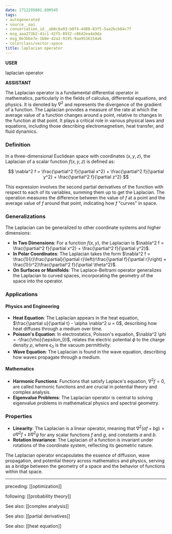 ```yaml
---
date: 1712295801.699545
tags:
- autogenerated
- source__oai
- conversation_id__ab0c6a93-b0f4-4d88-83f5-5aa2bcb64c7f
- msg_aaa273b2-41c1-42f5-8932-c86d2ea4a9da
- msg_0e3bbe7e-1b8e-42a2-9195-9aa9536154a6
- colorclass/vector-space
title: laplacian operator
---
```


**USER**

laplacian operator


**ASSISTANT**

The Laplacian operator is a fundamental differential operator in mathematics, particularly in the fields of calculus, differential equations, and physics. It is denoted by $\nabla^2$ and represents the divergence of the gradient of a function. The Laplacian provides a measure of the rate at which the average value of a function changes around a point, relative to changes in the function at that point. It plays a critical role in various physical laws and equations, including those describing electromagnetism, heat transfer, and fluid dynamics.

### Definition

In a three-dimensional Euclidean space with coordinates $(x, y, z)$, the Laplacian of a scalar function $f(x, y, z)$ is defined as:

$$
\nabla^2 f = \frac{\partial^2 f}{\partial x^2} + \frac{\partial^2 f}{\partial y^2} + \frac{\partial^2 f}{\partial z^2}
$$

This expression involves the second partial derivatives of the function with respect to each of its variables, summing them up to get the Laplacian. The operation measures the difference between the value of $f$ at a point and the average value of $f$ around that point, indicating how $f$ "curves" in space.

### Generalizations

The Laplacian can be generalized to other coordinate systems and higher dimensions:

- **In Two Dimensions**: For a function $f(x, y)$, the Laplacian is $\nabla^2 f = \frac{\partial^2 f}{\partial x^2} + \frac{\partial^2 f}{\partial y^2}$.
- **In Polar Coordinates**: The Laplacian takes the form $\nabla^2 f = \frac{1}{r}\frac{\partial}{\partial r}\left(r\frac{\partial f}{\partial r}\right) + \frac{1}{r^2}\frac{\partial^2 f}{\partial \theta^2}$.
- **On Surfaces or Manifolds**: The Laplace-Beltrami operator generalizes the Laplacian to curved spaces, incorporating the geometry of the space into the operator.

### Applications

#### Physics and Engineering

- **Heat Equation**: The Laplacian appears in the heat equation, $\frac{\partial u}{\partial t} - \alpha \nabla^2 u = 0$, describing how heat diffuses through a medium over time.
- **Poisson's Equation**: In electrostatics, Poisson's equation, $\nabla^2 \phi = -\frac{\rho}{\epsilon_0}$, relates the electric potential $\phi$ to the charge density $\rho$, where $\epsilon_0$ is the vacuum permittivity.
- **Wave Equation**: The Laplacian is found in the wave equation, describing how waves propagate through a medium.

#### Mathematics

- **Harmonic Functions**: Functions that satisfy Laplace's equation, $\nabla^2 f = 0$, are called harmonic functions and are crucial in potential theory and complex analysis.
- **Eigenvalue Problems**: The Laplacian operator is central to solving eigenvalue problems in mathematical physics and spectral geometry.

### Properties

- **Linearity**: The Laplacian is a linear operator, meaning that $\nabla^2 (af + bg) = a\nabla^2 f + b\nabla^2 g$ for any scalar functions $f$ and $g$, and constants $a$ and $b$.
- **Rotation Invariance**: The Laplacian of a function is invariant under rotations of the coordinate system, reflecting its geometric nature.

The Laplacian operator encapsulates the essence of diffusion, wave propagation, and potential theory across mathematics and physics, serving as a bridge between the geometry of a space and the behavior of functions within that space.


---

preceding: [[optimization]]  


following: [[probability theory]]

See also: [[complex analysis]]


See also: [[partial derivatives]]


See also: [[heat equation]]